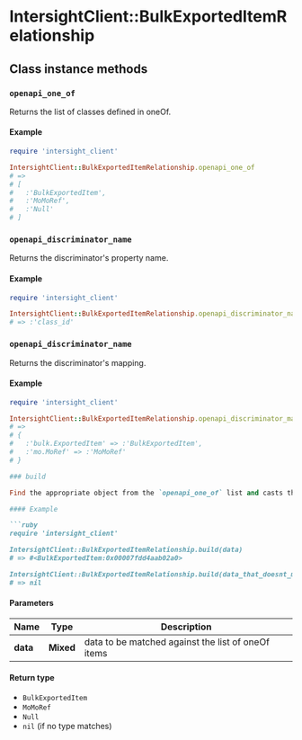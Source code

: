 # IntersightClient::BulkExportedItemRelationship

## Class instance methods

### `openapi_one_of`

Returns the list of classes defined in oneOf.

#### Example

```ruby
require 'intersight_client'

IntersightClient::BulkExportedItemRelationship.openapi_one_of
# =>
# [
#   :'BulkExportedItem',
#   :'MoMoRef',
#   :'Null'
# ]
```

### `openapi_discriminator_name`

Returns the discriminator's property name.

#### Example

```ruby
require 'intersight_client'

IntersightClient::BulkExportedItemRelationship.openapi_discriminator_name
# => :'class_id'
```

### `openapi_discriminator_name`

Returns the discriminator's mapping.

#### Example

```ruby
require 'intersight_client'

IntersightClient::BulkExportedItemRelationship.openapi_discriminator_mapping
# =>
# {
#   :'bulk.ExportedItem' => :'BulkExportedItem',
#   :'mo.MoRef' => :'MoMoRef'
# }

### build

Find the appropriate object from the `openapi_one_of` list and casts the data into it.

#### Example

```ruby
require 'intersight_client'

IntersightClient::BulkExportedItemRelationship.build(data)
# => #<BulkExportedItem:0x00007fdd4aab02a0>

IntersightClient::BulkExportedItemRelationship.build(data_that_doesnt_match)
# => nil
```

#### Parameters

| Name | Type | Description |
| ---- | ---- | ----------- |
| **data** | **Mixed** | data to be matched against the list of oneOf items |

#### Return type

- `BulkExportedItem`
- `MoMoRef`
- `Null`
- `nil` (if no type matches)

